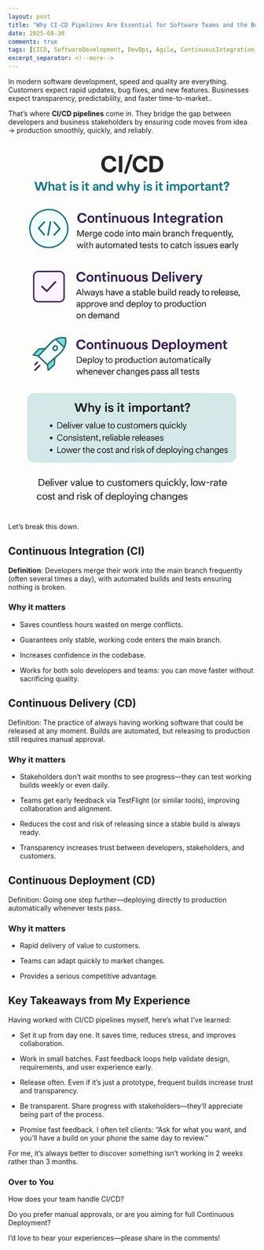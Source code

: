 ```yaml
---
layout: post
title: "Why CI-CD Pipelines Are Essential for Software Teams and the Business"
date: 2025-08-30
comments: true
tags: [CICD, SoftwareDevelopment, DevOps, Agile, ContinuousIntegration, ContinuousDelivery, iOSDevelopment]
excerpt_separator: <!--more-->
---
```


In modern software development, speed and quality are everything. Customers expect rapid updates, bug fixes, and new features. Businesses expect transparency, predictability, and faster time-to-market..
<!--more-->

That’s where **CI/CD pipelines** come in. They bridge the gap between developers and business stakeholders by ensuring code moves from idea → production smoothly, quickly, and reliably.

![CI/CD](/assets/img/images-cicd/cicd.png "CI/CD")

Let’s break this down.

## Continuous Integration (CI)
**Definition**: Developers merge their work into the main branch frequently (often several times a day), with automated builds and tests ensuring nothing is broken.

### Why it matters
- Saves countless hours wasted on merge conflicts.

- Guarantees only stable, working code enters the main branch.

- Increases confidence in the codebase.

- Works for both solo developers and teams: you can move faster without sacrificing quality.

## Continuous Delivery (CD)
Definition: The practice of always having working software that could be released at any moment. Builds are automated, but releasing to production still requires manual approval.

### Why it matters
- Stakeholders don’t wait months to see progress—they can test working builds weekly or even daily.

- Teams get early feedback via TestFlight (or similar tools), improving collaboration and alignment.

- Reduces the cost and risk of releasing since a stable build is always ready.

- Transparency increases trust between developers, stakeholders, and customers.

## Continuous Deployment (CD)
Definition: Going one step further—deploying directly to production automatically whenever tests pass.

### Why it matters
- Rapid delivery of value to customers.

- Teams can adapt quickly to market changes.

- Provides a serious competitive advantage.

## Key Takeaways from My Experience
Having worked with CI/CD pipelines myself, here’s what I’ve learned:

- Set it up from day one. It saves time, reduces stress, and improves collaboration.

- Work in small batches. Fast feedback loops help validate design, requirements, and user experience early.

- Release often. Even if it’s just a prototype, frequent builds increase trust and transparency.

- Be transparent. Share progress with stakeholders—they’ll appreciate being part of the process.

- Promise fast feedback. I often tell clients: “Ask for what you want, and you’ll have a build on your phone the same day to review.”

For me, it’s always better to discover something isn’t working in 2 weeks rather than 3 months.

### Over to You
How does your team handle CI/CD?

Do you prefer manual approvals, or are you aiming for full Continuous Deployment?

I’d love to hear your experiences—please share in the comments!



